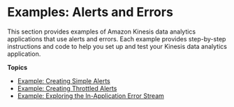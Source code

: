 # Examples: Alerts and Errors<a name="examples-alerts"></a>

This section provides examples of Amazon Kinesis data analytics applications that use alerts and errors\. Each example provides step\-by\-step instructions and code to help you set up and test your Kinesis data analytics application\. 

**Topics**
+ [Example: Creating Simple Alerts](app-simple-alerts.md)
+ [Example: Creating Throttled Alerts](app-throttled-alerts.md)
+ [Example: Exploring the In\-Application Error Stream](app-explore-error-stream.md)